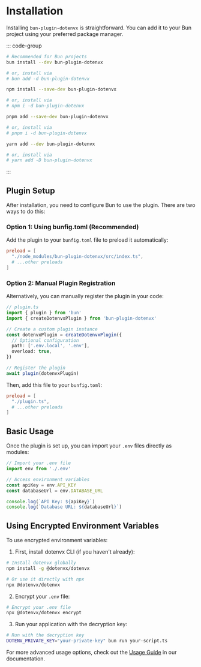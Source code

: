 # Installation

Installing `bun-plugin-dotenvx` is straightforward. You can add it to your Bun project using your preferred package manager.

::: code-group

```bash [bun]
# Recommended for Bun projects
bun install --dev bun-plugin-dotenvx

# or, install via
# bun add -d bun-plugin-dotenvx
```

```bash [npm]
npm install --save-dev bun-plugin-dotenvx

# or, install via
# npm i -d bun-plugin-dotenvx
```

```bash [pnpm]
pnpm add --save-dev bun-plugin-dotenvx

# or, install via
# pnpm i -d bun-plugin-dotenvx
```

```bash [yarn]
yarn add --dev bun-plugin-dotenvx

# or, install via
# yarn add -D bun-plugin-dotenvx
```

:::

## Plugin Setup

After installation, you need to configure Bun to use the plugin. There are two ways to do this:

### Option 1: Using bunfig.toml (Recommended)

Add the plugin to your `bunfig.toml` file to preload it automatically:

```toml
preload = [
  "./node_modules/bun-plugin-dotenvx/src/index.ts",
  # ...other preloads
]
```

### Option 2: Manual Plugin Registration

Alternatively, you can manually register the plugin in your code:

```ts
// plugin.ts
import { plugin } from 'bun'
import { createDotenvxPlugin } from 'bun-plugin-dotenvx'

// Create a custom plugin instance
const dotenvxPlugin = createDotenvxPlugin({
  // Optional configuration
  path: ['.env.local', '.env'],
  overload: true,
})

// Register the plugin
await plugin(dotenvxPlugin)
```

Then, add this file to your `bunfig.toml`:

```toml
preload = [
  "./plugin.ts",
  # ...other preloads
]
```

## Basic Usage

Once the plugin is set up, you can import your `.env` files directly as modules:

```ts
// Import your .env file
import env from './.env'

// Access environment variables
const apiKey = env.API_KEY
const databaseUrl = env.DATABASE_URL

console.log(`API Key: ${apiKey}`)
console.log(`Database URL: ${databaseUrl}`)
```

## Using Encrypted Environment Variables

To use encrypted environment variables:

1. First, install dotenvx CLI (if you haven't already):

```bash
# Install dotenvx globally
npm install -g @dotenvx/dotenvx

# Or use it directly with npx
npx @dotenvx/dotenvx
```

2. Encrypt your `.env` file:

```bash
# Encrypt your .env file
npx @dotenvx/dotenvx encrypt
```

3. Run your application with the decryption key:

```bash
# Run with the decryption key
DOTENV_PRIVATE_KEY="your-private-key" bun run your-script.ts
```

For more advanced usage options, check out the [Usage Guide](/usage) in our documentation.
